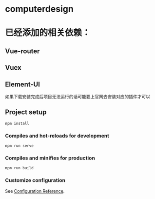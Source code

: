 # computerdesign

# 已经添加的相关依赖：
## Vue-router
## Vuex
## Element-UI
如果下载安装完成后项目无法运行的话可能要上官网去安装对应的插件才可以

## Project setup
```
npm install
```

### Compiles and hot-reloads for development
```
npm run serve
```

### Compiles and minifies for production
```
npm run build
```

### Customize configuration
See [Configuration Reference](https://cli.vuejs.org/config/).
